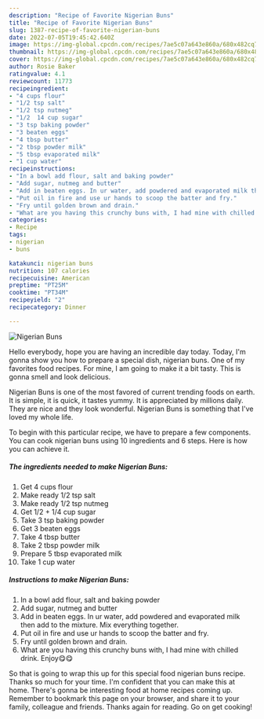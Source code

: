 ```yaml
---
description: "Recipe of Favorite Nigerian Buns"
title: "Recipe of Favorite Nigerian Buns"
slug: 1387-recipe-of-favorite-nigerian-buns
date: 2022-07-05T19:45:42.640Z
image: https://img-global.cpcdn.com/recipes/7ae5c07a643e860a/680x482cq70/nigerian-buns-recipe-main-photo.jpg
thumbnail: https://img-global.cpcdn.com/recipes/7ae5c07a643e860a/680x482cq70/nigerian-buns-recipe-main-photo.jpg
cover: https://img-global.cpcdn.com/recipes/7ae5c07a643e860a/680x482cq70/nigerian-buns-recipe-main-photo.jpg
author: Rosie Baker
ratingvalue: 4.1
reviewcount: 11773
recipeingredient:
- "4 cups flour"
- "1/2 tsp salt"
- "1/2 tsp nutmeg"
- "1/2  14 cup sugar"
- "3 tsp baking powder"
- "3 beaten eggs"
- "4 tbsp butter"
- "2 tbsp powder milk"
- "5 tbsp evaporated milk"
- "1 cup water"
recipeinstructions:
- "In a bowl add flour, salt and baking powder"
- "Add sugar, nutmeg and butter"
- "Add in beaten eggs. In ur water, add powdered and evaporated milk then add to the mixture. Mix everything together."
- "Put oil in fire and use ur hands to scoop the batter and fry."
- "Fry until golden brown and drain."
- "What are you having this crunchy buns with, I had mine with chilled drink. Enjoy😋😋"
categories:
- Recipe
tags:
- nigerian
- buns

katakunci: nigerian buns 
nutrition: 107 calories
recipecuisine: American
preptime: "PT25M"
cooktime: "PT34M"
recipeyield: "2"
recipecategory: Dinner

---
```



![Nigerian Buns](https://img-global.cpcdn.com/recipes/7ae5c07a643e860a/680x482cq70/nigerian-buns-recipe-main-photo.jpg)

Hello everybody, hope you are having an incredible day today. Today, I'm gonna show you how to prepare a special dish, nigerian buns. One of my favorites food recipes. For mine, I am going to make it a bit tasty. This is gonna smell and look delicious.



Nigerian Buns is one of the most favored of current trending foods on earth. It is simple, it is quick, it tastes yummy. It is appreciated by millions daily. They are nice and they look wonderful. Nigerian Buns is something that I've loved my whole life.


To begin with this particular recipe, we have to prepare a few components. You can cook nigerian buns using 10 ingredients and 6 steps. Here is how you can achieve it.

<!--inarticleads1-->

##### The ingredients needed to make Nigerian Buns:

1. Get 4 cups flour
1. Make ready 1/2 tsp salt
1. Make ready 1/2 tsp nutmeg
1. Get 1/2 + 1/4 cup sugar
1. Take 3 tsp baking powder
1. Get 3 beaten eggs
1. Take 4 tbsp butter
1. Take 2 tbsp powder milk
1. Prepare 5 tbsp evaporated milk
1. Take 1 cup water




<!--inarticleads2-->

##### Instructions to make Nigerian Buns:

1. In a bowl add flour, salt and baking powder
1. Add sugar, nutmeg and butter
1. Add in beaten eggs. In ur water, add powdered and evaporated milk then add to the mixture. Mix everything together.
1. Put oil in fire and use ur hands to scoop the batter and fry.
1. Fry until golden brown and drain.
1. What are you having this crunchy buns with, I had mine with chilled drink. Enjoy😋😋




So that is going to wrap this up for this special food nigerian buns recipe. Thanks so much for your time. I'm confident that you can make this at home. There's gonna be interesting food at home recipes coming up. Remember to bookmark this page on your browser, and share it to your family, colleague and friends. Thanks again for reading. Go on get cooking!
